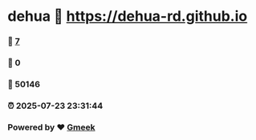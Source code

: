 # dehua :link: https://dehua-rd.github.io 
### :page_facing_up: [7](https://dehua-rd.github.io/tag.html) 
### :speech_balloon: 0 
### :hibiscus: 50146 
### :alarm_clock: 2025-07-23 23:31:44 
### Powered by :heart: [Gmeek](https://github.com/Meekdai/Gmeek)
